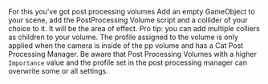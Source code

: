For this you've got post processing volumes
Add an empty GameObject to your scene, add the PostProcessing Volume script and a collider of your choice to it. It will be the area of effect. Pro tip: you can add multiple colliers as children to your volume. 
The profile assigned to the volume is only applied when the camera is inside of the pp volume and has a Cat Post Processing Manager. Be aware that Post Processing Volumes with a higher `Importance` value and the profile set in the post processing manager can overwrite some or all settings.